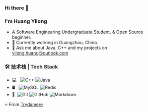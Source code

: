 ### Hi there 👋

<!--
**Trydamere/Trydamere** is a ✨ _special_ ✨ repository because its `README.md` (this file) appears on your GitHub profile.

Here are some ideas to get you started:

- 🔭 I’m currently working on ...
- 🌱 I’m currently learning ...
- 👯 I’m looking to collaborate on ...
- 🤔 I’m looking for help with ...
- 💬 Ask me about ...
- 📫 How to reach me: ...
- 😄 Pronouns: ...
- ⚡ Fun fact: ...
-->

### I'm Huang Yilong

- A Software Engineering Undergraduate Student. & Open Source beginner.
- 🌱 Currently working in Guangzhou, China.
- 💬 Ask me about Java, C++ and my projects on [yilong.huang@outlook.com](mailto:yilong.huang@outlook.com)
<!-- - ⭐ You may like [webkettle](https://github.com/JoeyBling/webkettle) 、[hexo-theme-yilia-plus](https://github.com/JoeyBling/hexo-theme-yilia-plus) 、or [bootplus](https://github.com/JoeyBling/bootplus) -->
<!-- - ⚡ Fun fact: Data Analysis📊 -->

### 🛠 技术栈 | Tech Stack

- 💻 &#160; ![C++](https://img.shields.io/badge/-C++-333333?style=flat&logo=c%2B%2B&logoColor=007396)
![Java](https://img.shields.io/badge/-Java-333333?style=flat&logo=Java&logoColor=007396)
- 🛢 &#160; ![MySQL](https://img.shields.io/badge/-MySQL-333333?style=flat&logo=mysql)
![Redis](https://img.shields.io/badge/-Redis-333333?style=flat&logo=Redis)
- 🔧 &#160;![Git](https://img.shields.io/badge/-Git-333333?style=flat&logo=git)
![GitHub](https://img.shields.io/badge/-GitHub-333333?style=flat&logo=github)
![Markdown](https://img.shields.io/badge/-Markdown-333333?style=flat&logo=markdown)

<!-- - 🌐 &#160; ![HTML5](https://img.shields.io/badge/-HTML5-333333?style=flat&logo=HTML5)
![Linux](https://img.shields.io/badge/-Linux-333333?style=flat&logo=Linux&logoColor=FCC624)
![Vue.js](https://img.shields.io/badge/-VueJS-333333?style=flat&logo=Vue.js)-->

<!-- ### 开源项目
- [基于SpringBoot + Shiro + MyBatisPlus的权限管理框架](https://github.com/JoeyBling/bootplus)
- [一个简洁优雅的hexo主题](https://github.com/JoeyBling/hexo-theme-yilia-plus)
- [hexo-theme-yilia-plus配置Demo](https://github.com/JoeyBling/yilia-plus-demo)
- [自动为hexo中的图片映射绝对路径](https://github.com/JoeyBling/hexo-filter-image)
- [✏️✏️Java软件工程师简历](https://github.com/JoeyBling/cv)
- [一款简洁优雅的VuePress主题](https://github.com/JoeyBling/vuepress-theme-yilia-plus)
- [VuePress集成Live2D看板娘](https://github.com/JoeyBling/vuepress-plugin-helper-live2d)
- [VuePress集成Gitalk](https://github.com/JoeyBling/vuepress-plugin-mygitalk)
- [不蒜子访问量统计功能](https://github.com/JoeyBling/busuanzi.pure.js)
- [在`npm install`后提示用户消息或捐赠](https://github.com/JoeyBling/openteam-postinstall) -->

<!-- ### 关于我
- [技术笔记](https://zhousiwei.gitee.io/ibooks/)
- [CSDN](https://zhousiwei.blog.csdn.net/)
- [微博](http://weibo.com/jayinfo) -->

<!-- > ***I love to make friends. so if you want to say hi, I'll be happy to meet you more!😊*** -->

⭐️ From [Trydamere](https://github.com/Trydamere)
